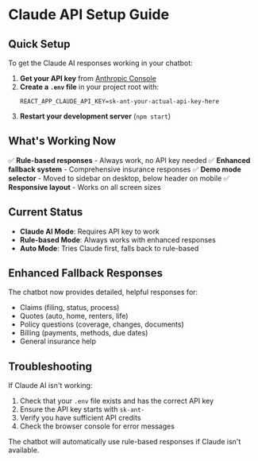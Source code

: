# Claude API Setup Guide

## Quick Setup

To get the Claude AI responses working in your chatbot:

1. **Get your API key** from [Anthropic Console](https://console.anthropic.com/)
2. **Create a `.env` file** in your project root with:
   ```
   REACT_APP_CLAUDE_API_KEY=sk-ant-your-actual-api-key-here
   ```
3. **Restart your development server** (`npm start`)

## What's Working Now

✅ **Rule-based responses** - Always work, no API key needed
✅ **Enhanced fallback system** - Comprehensive insurance responses
✅ **Demo mode selector** - Moved to sidebar on desktop, below header on mobile
✅ **Responsive layout** - Works on all screen sizes

## Current Status

- **Claude AI Mode**: Requires API key to work
- **Rule-based Mode**: Always works with enhanced responses
- **Auto Mode**: Tries Claude first, falls back to rule-based

## Enhanced Fallback Responses

The chatbot now provides detailed, helpful responses for:
- Claims (filing, status, process)
- Quotes (auto, home, renters, life)
- Policy questions (coverage, changes, documents)
- Billing (payments, methods, due dates)
- General insurance help

## Troubleshooting

If Claude AI isn't working:
1. Check that your `.env` file exists and has the correct API key
2. Ensure the API key starts with `sk-ant-`
3. Verify you have sufficient API credits
4. Check the browser console for error messages

The chatbot will automatically use rule-based responses if Claude isn't available.
